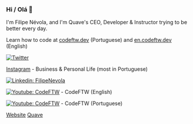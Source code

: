 ### Hi / Olá 👋

I'm Filipe Névola, and I'm Quave's CEO, Developer & Instructor trying to be better every day.

Learn how to code at [codeftw.dev](https://codeftw.dev) (Portuguese) and [en.codeftw.dev](https://en.codeftw.dev) (English)

[![Twitter](https://img.shields.io/twitter/follow/FilipeNevola?style=social)](https://twitter.com/FilipeNevola)

[Instagram](https://www.instagram.com/filipenevola/) - Business & Personal Life (most in Portuguese)

[![Linkedin: FilipeNevola](https://img.shields.io/badge/-Linkedin-blue?style=flat-square&logo=Linkedin&logoColor=white&link=https://www.linkedin.com/in/FilipeNevola/)](https://www.linkedin.com/in/FilipeNevola/)

[![Youtube: CodeFTW](https://img.shields.io/badge/-Youtube-red?style=flat-square&logo=Youtube&logoColor=white&link=https://en.codeftw.dev/y)](https://en.codeftw.dev/y) - CodeFTW (English)

[![Youtube: CodeFTW](https://img.shields.io/badge/-Youtube-red?style=flat-square&logo=Youtube&logoColor=white&link=https://codeftw.dev/y)](https://codeftw.dev/y) - CodeFTW (Portuguese)

[Website](https://www.filipenevola.com/)
[Quave](https://www.quave.dev/)
